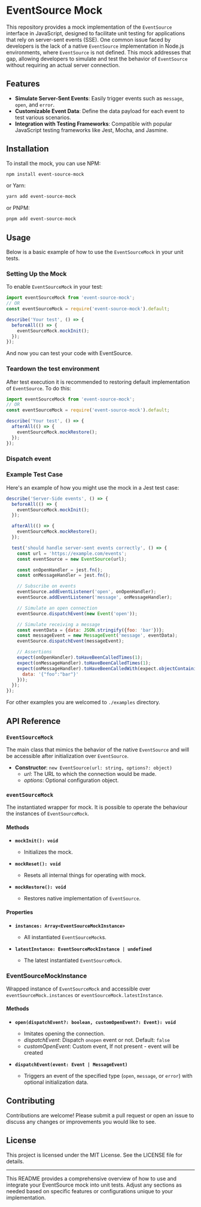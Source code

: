 # EventSource Mock

This repository provides a mock implementation of the `EventSource` interface in JavaScript,
designed to facilitate unit testing for applications that rely on server-sent events (SSE). 
One common issue faced by developers is the lack of a native `EventSource` implementation in Node.js environments,
where `EventSource` is not defined. This mock addresses that gap, allowing developers to simulate and test 
the behavior of `EventSource` without requiring an actual server connection.


## Features

- **Simulate Server-Sent Events**: Easily trigger events such as `message`, `open`, and `error`.
- **Customizable Event Data**: Define the data payload for each event to test various scenarios.
- **Integration with Testing Frameworks**: Compatible with popular JavaScript testing frameworks like Jest, Mocha, and Jasmine.

## Installation

To install the mock, you can use NPM:

```bash
npm install event-source-mock
```

or Yarn:
```bash
yarn add event-source-mock
```

or PNPM:
```bash
pnpm add event-source-mock
```

## Usage

Below is a basic example of how to use the `EventSourceMock` in your unit tests.

### Setting Up the Mock

To enable `EventSourceMock` in your test:

```javascript
import eventSourceMock from 'event-source-mock';
// OR
const eventSourceMock = require('event-source-mock').default;

describe('Your test', () => {
  beforeAll(() => {
    eventSourceMock.mockInit();
  });
});
```

And now you can test your code with EventSource.

### Teardown the test environment

After test execution it is recommended to restoring default implementation of `EventSource`. To do this:

```javascript
import eventSourceMock from 'event-source-mock';
// OR
const eventSourceMock = require('event-source-mock').default;

describe('Your test', () => {
  afterAll(() => {
    eventSourceMock.mockRestore();
  });
});
```

### Dispatch event

### Example Test Case

Here's an example of how you might use the mock in a Jest test case:

```javascript
describe('Server-Side events', () => {
  beforeAll(() => {
    eventSourceMock.mockInit();
  });

  afterAll(() => {
    eventSourceMock.mockRestore();
  });

  test('should handle server-sent events correctly', () => {
    const url = 'https://example.com/events';
    const eventSource = new EventSource(url);

    const onOpenHandler = jest.fn();
    const onMessageHandler = jest.fn();

    // Subscribe on events
    eventSource.addEventListener('open', onOpenHandler);
    eventSource.addEventListener('message', onMessageHandler);

    // Simulate an open connection
    eventSource.dispatchEvent(new Event('open'));

    // Simulate receiving a message
    const eventData = {data: JSON.stringify({foo: 'bar'})};
    const messageEvent = new MessageEvent('message', eventData);
    eventSource.dispatchEvent(messageEvent);

    // Assertions
    expect(onOpenHandler).toHaveBeenCalledTimes(1);
    expect(onMessageHandler).toHaveBeenCalledTimes(1);
    expect(onMessageHandler).toHaveBeenCalledWith(expect.objectContaining({
      data: '{"foo":"bar"}'
    }));
  });
});
```

For other examples you are welcomed to `./examples` directory.

## API Reference

### `EventSourceMock`

The main class that mimics the behavior of the native `EventSource` and will be accessible after initialization over `EventSource`.

- **Constructor**: `new EventSource(url: string, options?: object)`
    - *url*: The URL to which the connection would be made.
    - *options*: Optional configuration object.

### `eventSourceMock`

The instantiated wrapper for mock. It is possible to operate the behaviour the instances of `EventSourceMock`. 

#### Methods

- **`mockInit(): void`**
  - Initializes the mock.

- **`mockReset(): void`**
  - Resets all internal things for operating with mock.

- **`mockRestore(): void`**
  - Restores native implementation of `EventSource`.

#### Properties

- **`instances: Array<EventSourceMockInstance>`**
  - All instantiated `EventSourceMock`s.

- **`latestInstance: EventSourceMockInstance | undefined`**
  - The latest instantiated `EventSourceMock`.

### EventSourceMockInstance

Wrapped instance of `EventSourceMock` and accessible over `eventSourceMock.instances` or `eventSourceMock.latestInstance`.

#### Methods

- **`open(dispatchEvent?: boolean, customOpenEvent?: Event): void`**
  - Imitates opening the connection.
  - *dispatchEvent*: Dispatch `onopen` event or not. Default: `false`
  - *customOpenEvent*:  Custom event, If not present - event will be created

- **`dispatchEvent(event: Event | MessageEvent)`**
    - Triggers an event of the specified type (`open`, `message`, or `error`) with optional initialization data.

## Contributing

Contributions are welcome! Please submit a pull request or open an issue to discuss any changes or improvements you would like to see.

## License

This project is licensed under the MIT License. See the LICENSE file for details.

---

This README provides a comprehensive overview of how to use and integrate your EventSource mock into unit tests. Adjust any sections as needed based on specific features or configurations unique to your implementation.